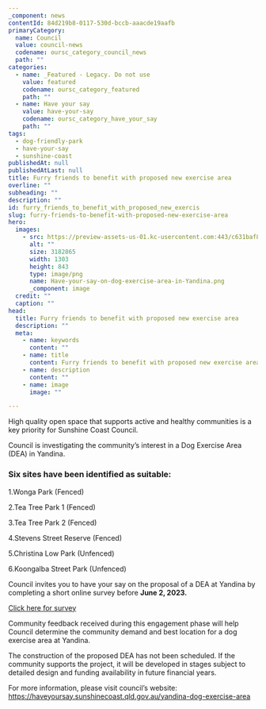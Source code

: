 ```yaml
---
_component: news
contentId: 84d219b8-0117-530d-bccb-aaacde19aafb
primaryCategory:
  name: Council
  value: council-news
  codename: oursc_category_council_news
  path: ""
categories:
  - name: _Featured - Legacy. Do not use
    value: featured
    codename: oursc_category_featured
    path: ""
  - name: Have your say
    value: have-your-say
    codename: oursc_category_have_your_say
    path: ""
tags:
  - dog-friendly-park
  - have-your-say
  - sunshine-coast
publishedAt: null
publishedAtLast: null
title: Furry friends to benefit with proposed new exercise area
overline: ""
subheading: ""
description: ""
id: furry_friends_to_benefit_with_proposed_new_exercis
slug: furry-friends-to-benefit-with-proposed-new-exercise-area
hero:
  images:
    - src: https://preview-assets-us-01.kc-usercontent.com:443/c631baf8-1b46-001f-580c-d0001b68b4a8/6ba1a66a-eaf3-4126-aa8b-df06c9b667e1/Have-your-say-on-dog-exercise-area-in-Yandina.png
      alt: ""
      size: 3182865
      width: 1303
      height: 843
      type: image/png
      name: Have-your-say-on-dog-exercise-area-in-Yandina.png
      _component: image
  credit: ""
  caption: ""
head:
  title: Furry friends to benefit with proposed new exercise area
  description: ""
  meta:
    - name: keywords
      content: ""
    - name: title
      content: Furry friends to benefit with proposed new exercise area
    - name: description
      content: ""
    - name: image
      image: ""

---
```

High quality open space that supports active and healthy communities is a key priority for Sunshine Coast Council.

Council is investigating the community’s interest in a Dog Exercise Area (DEA) in Yandina.

### Six sites have been identified as suitable:

1.Wonga Park (Fenced)

2.Tea Tree Park 1 (Fenced)

3.Tea Tree Park 2 (Fenced)

4.Stevens Street Reserve (Fenced)

5.Christina Low Park (Unfenced)

6.Koongalba Street Park (Unfenced)

Council invites you to have your say on the proposal of a DEA at Yandina by completing a short online survey before **June 2, 2023.**

[Click here for survey](https://haveyoursay.sunshinecoast.qld.gov.au/yandina-dog-exercise-area)


Community feedback received during this engagement phase will help Council determine the community demand and best location for a dog exercise area at Yandina.

The construction of the proposed DEA has not been scheduled. If the community supports the project, it will be developed in stages subject to detailed design and funding availability in future financial years.

For more information, please visit council’s website: <https://haveyoursay.sunshinecoast.qld.gov.au/yandina-dog-exercise-area>
